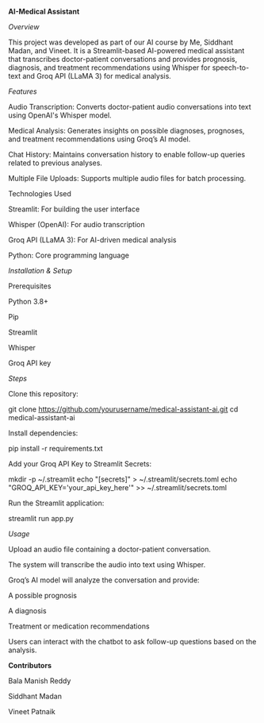 **AI-Medical Assistant**

*Overview*

This project was developed as part of our AI course by Me, Siddhant Madan, and Vineet. It is a Streamlit-based AI-powered medical assistant that transcribes doctor-patient conversations and provides prognosis, diagnosis, and treatment recommendations using Whisper for speech-to-text and Groq API (LLaMA 3) for medical analysis.


*Features*


Audio Transcription: Converts doctor-patient audio conversations into text using OpenAI's Whisper model.

Medical Analysis: Generates insights on possible diagnoses, prognoses, and treatment recommendations using Groq’s AI model.

Chat History: Maintains conversation history to enable follow-up queries related to previous analyses.

Multiple File Uploads: Supports multiple audio files for batch processing.

Technologies Used

Streamlit: For building the user interface

Whisper (OpenAI): For audio transcription

Groq API (LLaMA 3): For AI-driven medical analysis

Python: Core programming language

*Installation & Setup*

Prerequisites

Python 3.8+

Pip

Streamlit

Whisper

Groq API key


*Steps*


Clone this repository:

git clone https://github.com/yourusername/medical-assistant-ai.git
cd medical-assistant-ai

Install dependencies:

pip install -r requirements.txt

Add your Groq API Key to Streamlit Secrets:

mkdir -p ~/.streamlit
echo "[secrets]" > ~/.streamlit/secrets.toml
echo "GROQ_API_KEY='your_api_key_here'" >> ~/.streamlit/secrets.toml

Run the Streamlit application:

streamlit run app.py


*Usage*


Upload an audio file containing a doctor-patient conversation.

The system will transcribe the audio into text using Whisper.

Groq’s AI model will analyze the conversation and provide:

A possible prognosis

A diagnosis

Treatment or medication recommendations

Users can interact with the chatbot to ask follow-up questions based on the analysis.



**Contributors**

Bala Manish Reddy

Siddhant Madan

Vineet Patnaik
